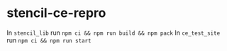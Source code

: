 # stencil-ce-repro

In `stencil_lib` run `npm ci && npm run build && npm pack`
In `ce_test_site` run `npm ci && npm run start`
